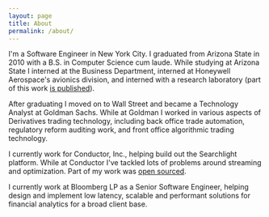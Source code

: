 ```yaml
---
layout: page
title: About
permalink: /about/
---
```


I'm a Software Engineer in New York City.  I graduated from Arizona State in 2010 with a B.S. in Computer Science cum laude.  While studying at Arizona State I interned at the Business Department, interned at Honeywell Aerospace's avionics division, and interned with a research laboratory (part of this work [is published](https://web.njit.edu/~ychen/pvldb10_xsact.pdf)).

After graduating I moved on to Wall Street and became a Technology Analyst at Goldman Sachs.  While at Goldman I worked in various aspects of Derivatives trading technology, including back office trade automation, regulatory reform auditing work, and front office algorithmic trading technology.

I currently work for Conductor, Inc., helping build out the Searchlight platform.  While at Conductor I've tackled lots of problems around streaming and optimization.  Part of my work was [open sourced](https://github.com/tdcmeehan/rx-ordered-data/).

I currently work at Bloomberg LP as a Senior Software Engineer, helping design and implement low latency, scalable and performant solutions for financial analytics for a broad client base.

